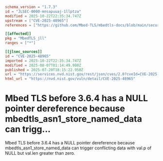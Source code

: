 ```toml
schema_version = "1.7.3"
id = "JLSEC-0000-mnsapuuaj-1llptza"
modified = 2025-10-22T22:35:34.747Z
upstream = ["CVE-2025-48965"]
references = ["https://github.com/Mbed-TLS/mbedtls-docs/blob/main/security-advisories/mbedtls-security-advisory-2025-06-6.md", "https://mbed-tls.readthedocs.io/en/latest/tech-updates/security-advisories/"]

[[affected]]
pkg = "MbedTLS_jll"
ranges = ["*"]

[[jlsec_sources]]
id = "CVE-2025-48965"
imported = 2025-10-22T22:35:34.747Z
modified = 2025-08-07T01:14:49.980Z
published = 2025-07-20T18:15:22.950Z
url = "https://services.nvd.nist.gov/rest/json/cves/2.0?cveId=CVE-2025-48965"
html_url = "https://nvd.nist.gov/vuln/detail/CVE-2025-48965"
```

# Mbed TLS before 3.6.4 has a NULL pointer dereference because mbedtls_asn1_store_named_data can trigg...

Mbed TLS before 3.6.4 has a NULL pointer dereference because mbedtls_asn1_store_named_data can trigger conflicting data with val.p of NULL but val.len greater than zero.

